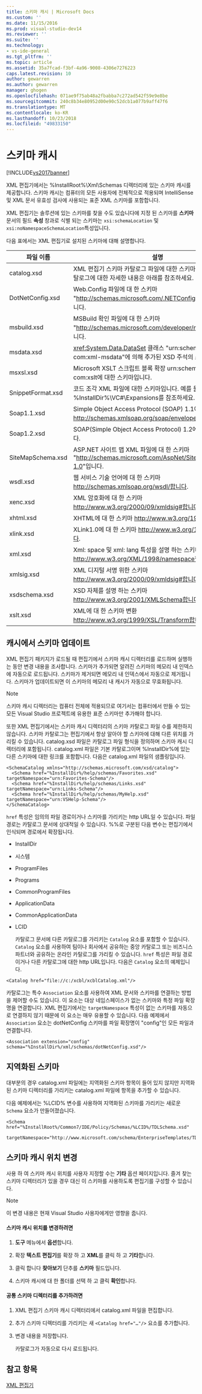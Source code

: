 ```yaml
---
title: 스키마 캐시 | Microsoft Docs
ms.custom: ''
ms.date: 11/15/2016
ms.prod: visual-studio-dev14
ms.reviewer: ''
ms.suite: ''
ms.technology:
- vs-ide-general
ms.tgt_pltfrm: ''
ms.topic: article
ms.assetid: 35a7fcad-f3bf-4a96-9008-4306e7276223
caps.latest.revision: 10
author: gewarren
ms.author: gewarren
manager: ghogen
ms.openlocfilehash: 071ae9f75ab48a2fbabba7c272ad542f59e9e8be
ms.sourcegitcommit: 240c8b34e80952d00e90c52dcb1a077b9aff47f6
ms.translationtype: MT
ms.contentlocale: ko-KR
ms.lasthandoff: 10/23/2018
ms.locfileid: "49833150"
---
```

# <a name="schema-cache"></a>스키마 캐시
[!INCLUDE[vs2017banner](../includes/vs2017banner.md)]


XML 편집기에서는 %InstallRoot%\Xml\Schemas 디렉터리에 있는 스키마 캐시를 제공합니다. 스키마 캐시는 컴퓨터의 모든 사용자에 전체적으로 적용되며 IntelliSense 및 XML 문서 유효성 검사에 사용되는 표준 XML 스키마를 포함합니다.  

 XML 편집기는 솔루션에 있는 스키마를 찾을 수도 있습니다에 지정 된 스키마를 **스키마** 문서의 필드 **속성** 창과로 식별 되는 스키마는 `xsi:schemaLocation` 및 `xsi:noNamespaceSchemaLocation`특성입니다.  

 다음 표에서는 XML 편집기로 설치된 스키마에 대해 설명합니다.  


|     파일 이름      |                                                      설명                                                      |
|-------------------|-----------------------------------------------------------------------------------------------------------------------|
|    catalog.xsd    |             XML 편집기 스키마 카탈로그 파일에 대한 스키마입니다. 스키마 카탈로그에 대한 자세한 내용은 아래를 참조하세요.             |
| DotNetConfig.xsd  |                 Web.Config 파일에 대 한 스키마 "<http://schemas.microsoft.com/.NETConfiguration/v2.0>"입니다.                 |
|    msbuild.xsd    |              MSBuild 확인 파일에 대 한 스키마 "<http://schemas.microsoft.com/developer/msbuild/2003>"입니다.              |
|    msdata.xsd     | <xref:System.Data.DataSet> 클래스 "urn:schemas-microsoft-com:xml-msdata"에 의해 추가된 XSD 주석의 스키마입니다. |
|     msxsl.xsd     |                  Microsoft XSLT 스크립트 블록 확장 urn:schemas-microsoft-com:xslt에 대한 스키마입니다.                   |
| SnippetFormat.xsd |                 코드 조각 XML 파일에 대한 스키마입니다. 예를 들어, %InstallDir%\VC#\Expansions를 참조하세요.                 |
|    Soap1.1.xsd    |            Simple Object Access Protocol (SOAP) 1.1에 대 한 스키마 http://schemas.xmlsoap.org/soap/envelope/합니다.            |
|    Soap1.2.xsd    |                                     SOAP(Simple Object Access Protocol) 1.2에 대한 스키마입니다.                                     |
| SiteMapSchema.xsd |            ASP.NET 사이트 맵 XML 파일에 대 한 스키마 "<http://schemas.microsoft.com/AspNet/SiteMap-File-1.0>"입니다.             |
|     wsdl.xsd      |                    웹 서비스 기술 언어에 대 한 스키마 http://schemas.xmlsoap.org/wsdl/합니다.                     |
|     xenc.xsd      |                            XML 암호화에 대 한 스키마 http://www.w3.org/2000/09/xmldsig#합니다.                             |
|     xhtml.xsd     |                                    XHTML에 대 한 스키마 http://www.w3.org/1999/xhtml합니다.                                     |
|     xlink.xsd     |                                  XLink1.0에 대 한 스키마 http://www.w3.org/1999/xlink합니다.                                   |
|      xml.xsd      |              Xml: space 및 xml: lang 특성을 설명 하는 스키마 http://www.w3.org/XML/1998/namespace합니다.               |
|    xmlsig.xsd     |                        XML 디지털 서명 위한 스키마 http://www.w3.org/2000/09/xmldsig#합니다.                         |
|   xsdschema.xsd   |                            XSD 자체를 설명 하는 스키마 http://www.w3.org/2001/XMLSchema합니다.                            |
|     xslt.xsd      |                           XML에 대 한 스키마 변환 http://www.w3.org/1999/XSL/Transform합니다.                            |

## <a name="updating-schemas-in-the-cache"></a>캐시에서 스키마 업데이트  
 XML 편집기 패키지가 로드될 때 편집기에서 스키마 캐시 디렉터리를 로드하며 실행하는 동안 변경 내용을 조사합니다. 스키마가 추가되면 알려진 스키마의 메모리 내 인덱스에 자동으로 로드됩니다. 스키마가 제거되면 메모리 내 인덱스에서 자동으로 제거됩니다. 스키마가 업데이트되면 이 스키마의 메모리 내 캐시가 자동으로 무효화됩니다.  

> [!NOTE]
>  스키마 캐시 디렉터리는 컴퓨터 전체에 적용되므로 여기서는 컴퓨터에서 만들 수 있는 모든 Visual Studio 프로젝트에 유용한 표준 스키마만 추가해야 합니다.  

 또한 XML 편집기에서는 스키마 캐시 디렉터리의 스키마 카탈로그 파일 수를 제한하지 않습니다. 스키마 카탈로그는 편집기에서 항상 알아야 할 스키마에 대해 다른 위치를 가리킬 수 있습니다. catalog.xsd 파일은 카탈로그 파일 형식을 정의하며 스키마 캐시 디렉터리에 포함됩니다. catalog.xml 파일은 기본 카탈로그이며 %InstallDir%에 있는 다른 스키마에 대한 링크를 포함합니다. 다음은 catalog.xml 파일의 샘플링입니다.  

```  
<SchemaCatalog xmlns="http://schemas.microsoft.com/xsd/catalog">  
  <Schema href="%InstallDir%/help/schemas/Favorites.xsd" targetNamespace="urn:Favorites-Schema"/>  
  <Schema href="%InstallDir%/help/schemas/Links.xsd" targetNamespace="urn:Links-Schema"/>  
  <Schema href="%InstallDir%/help/schemas/MyHelp.xsd" targetNamespace="urn:VSHelp-Schema"/>  
</SchemaCatalog>  
```  

 `href` 특성은 임의의 파일 경로이거나 스키마를 가리키는 http URL일 수 있습니다. 파일 경로는 카탈로그 문서에 상대적일 수 있습니다. %%로 구분된 다음 변수는 편집기에서 인식되며 경로에서 확장됩니다.  

- InstallDir  

- 시스템  

- ProgramFiles  

- Programs  

- CommonProgramFiles  

- ApplicationData  

- CommonApplicationData  

- LCID  

  카탈로그 문서에 다른 카탈로그를 가리키는 `Catalog` 요소를 포함할 수 있습니다. `Catalog` 요소를 사용하여 팀이나 회사에서 공유하는 중앙 카탈로그 또는 비즈니스 파트너와 공유하는 온라인 카탈로그를 가리킬 수 있습니다. `href` 특성은 파일 경로이거나 다른 카탈로그에 대한 http URL입니다. 다음은 `Catalog` 요소의 예제입니다.  

```  
<Catalog href="file://c:/xcbl/xcblCatalog.xml"/>  
```  

 카탈로그는 특수 `Association` 요소를 사용하여 XML 문서와 스키마를 연결하는 방법을 제어할 수도 있습니다. 이 요소는 대상 네임스페이스가 없는 스키마와 특정 파일 확장명을 연결합니다. XML 편집기에서는 `targetNamespace` 특성이 없는 스키마를 자동으로 연결하지 않기 때문에 이 요소는 매우 유용할 수 있습니다. 다음 예제에서 `Association` 요소는 dotNetConfig 스키마를 파일 확장명이 "config"인 모든 파일과 연결합니다.  

```  
<Association extension="config" schema="%InstallDir%/xml/schemas/dotNetConfig.xsd"/>  
```  

## <a name="localized-schemas"></a>지역화된 스키마  
 대부분의 경우 catalog.xml 파일에는 지역화된 스키마 항목이 들어 있지 않지만 지역화된 스키마 디렉터리를 가리키는 catalog.xml 파일에 항목을 추가할 수 있습니다.  

 다음 예제에서는 %LCID% 변수를 사용하여 지역화된 스키마를 가리키는 새로운 `Schema` 요소가 만들어졌습니다.  

```  
<Schema href="%InstallRoot%/Common7/IDE/Policy/Schemas/%LCID%/TDLSchema.xsd"  
  targetNamespace="http://www.microsoft.com/schema/EnterpriseTemplates/TDLSchema"/>  
```  

## <a name="changing-the-location-of-the-schema-cache"></a>스키마 캐시 위치 변경  
 사용 하 여 스키마 캐시 위치를 사용자 지정할 수는 **기타** 옵션 페이지입니다. 즐겨 찾는 스키마 디렉터리가 있을 경우 대신 이 스키마를 사용하도록 편집기를 구성할 수 있습니다.  

> [!NOTE]
>  이 변경 내용은 현재 Visual Studio 사용자에게만 영향을 줍니다.  

#### <a name="to-change-the-schema-cache-location"></a>스키마 캐시 위치를 변경하려면  

1.  **도구** 메뉴에서 **옵션**합니다.  

2.  확장 **텍스트 편집기**를 확장 하 고 **XML**를 클릭 하 고 **기타**합니다.  

3.  클릭 합니다 **찾아보기** 단추를 **스키마** 필드입니다.  

4.  스키마 캐시에 대 한 폴더를 선택 하 고 클릭 **확인**합니다.  

#### <a name="to-add-another-directory-of-common-schemas"></a>공통 스키마 디렉터리를 추가하려면  

1.  XML 편집기 스키마 캐시 디렉터리에서 catalog.xml 파일을 편집합니다.  

2.  추가 스키마 디렉터리를 가리키는 새 `<Catalog href="…"/>` 요소를 추가합니다.  

3.  변경 내용을 저장합니다.  

     카탈로그가 자동으로 다시 로드됩니다.  

## <a name="see-also"></a>참고 항목  
 [XML 편집기](../xml-tools/xml-editor.md)



